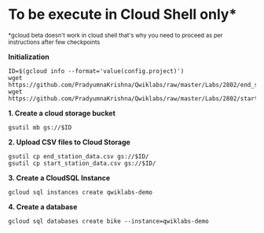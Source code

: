 # **To be execute in Cloud Shell only***
<sup>*gcloud beta doesn't work in cloud shell that's why you need to proceed as per instructions after few checkpoints</sup>

**Initialization**

    ID=$(gcloud info --format='value(config.project)')
    wget https://github.com/PradyumnaKrishna/Qwiklabs/raw/master/Labs/2802/end_station_data.csv
    wget https://github.com/PradyumnaKrishna/Qwiklabs/raw/master/Labs/2802/start_station_data.csv

**1. Create a cloud storage bucket**

    gsutil mb gs://$ID

**2. Upload CSV files to Cloud Storage**

    gsutil cp end_station_data.csv gs://$ID/
    gsutil cp start_station_data.csv gs://$ID/

**3. Create a CloudSQL Instance**

    gcloud sql instances create qwiklabs-demo

**4. Create a database**

    gcloud sql databases create bike --instance=qwiklabs-demo